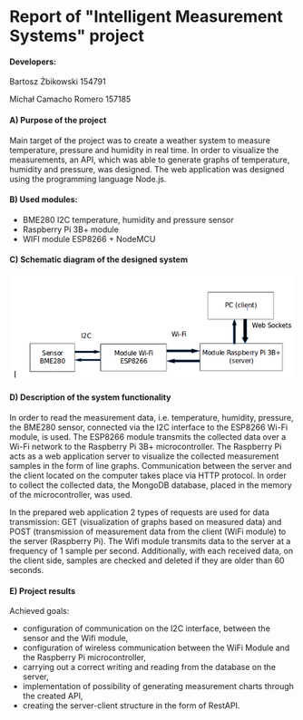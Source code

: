 # Report of "Intelligent Measurement Systems" project


#### Developers:

Bartosz Żbikowski 154791

Michał Camacho Romero 157185

#### A) Purpose of the project

Main target of the project was to create a weather system to measure temperature, pressure and humidity in real time.
In order to visualize the measurements, an API, which was able to generate graphs of temperature,
 humidity and pressure, was designed. 
The web application was designed using the programming language Node.js.

#### B) Used modules:

* BME280 I2C temperature, humidity and pressure sensor
* Raspberry Pi 3B+ module
* WIFI module ESP8266 + NodeMCU

#### C) Schematic diagram of the designed system

![Screenshot](doc/blockScheme.png)

#### D) Description of the system functionality

In order to read the measurement data, i.e. temperature, humidity, pressure, the BME280 sensor,
 connected via the I2C interface to the ESP8266 Wi-Fi module, is used. 
The ESP8266 module transmits the collected data over a Wi-Fi network to the Raspberry Pi 3B+ microcontroller. 
The Raspberry Pi acts as a web application server to visualize the collected measurement samples in the form of line graphs. 
Communication between the server and the client located on the computer takes place via HTTP protocol.
 In order to collect the collected data, the MongoDB database, placed in the memory of the microcontroller, was used.

In the prepared web application 2 types of requests are used for data transmission:
 GET (visualization of graphs based on measured data) and POST (transmission of measurement data from the client 
 (WiFi module) to the server (Raspberry Pi). The Wifi module transmits data to the server at a frequency of 1 sample per second.
  Additionally, with each received data, on the client side, samples are checked and deleted if they are older than 60 seconds.

#### E) Project results

Achieved goals:

* configuration of communication on the I2C interface, between the sensor and the Wifi module,
* configuration of wireless communication between the WiFi Module and the Raspberry Pi microcontroller,
* carrying out a correct writing and reading from the database on the server,
* implementation of possibility of generating measurement charts through the created API,
* creating the server-client structure in the form of RestAPI.
